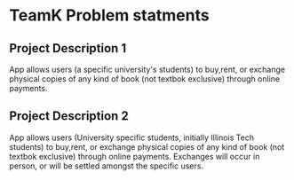 # TeamK Problem statments

## Project Description 1
App allows users (a specific university's students) to buy,rent, or exchange physical copies of any kind of book (not textbok exclusive) through online payments.

## Project Description 2
App allows users (University specific students, initially Illinois Tech students) to buy,rent, or exchange physical copies of any kind of book (not textbok exclusive) through online payments. Exchanges will occur in person, or will be settled amongst the specific users.